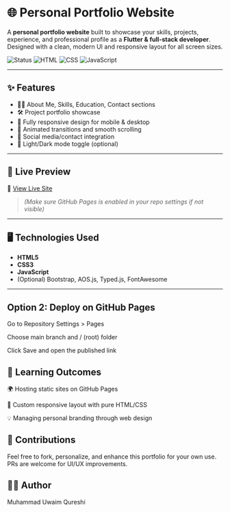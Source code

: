 # 🌐 Personal Portfolio Website

A **personal portfolio website** built to showcase your skills, projects, experience, and professional profile as a **Flutter & full-stack developer**. Designed with a clean, modern UI and responsive layout for all screen sizes.

![Status](https://img.shields.io/badge/Status-Completed-brightgreen?style=flat-square)
![HTML](https://img.shields.io/badge/HTML-Used-orange?style=flat-square&logo=html5)
![CSS](https://img.shields.io/badge/CSS-Styled-blue?style=flat-square&logo=css3)
![JavaScript](https://img.shields.io/badge/JavaScript-Interactive-yellow?style=flat-square&logo=javascript)

---

## ✨ Features

- 👨‍💻 About Me, Skills, Education, Contact sections
- 🛠️ Project portfolio showcase
- 📱 Fully responsive design for mobile & desktop
- 🎨 Animated transitions and smooth scrolling
- 🔗 Social media/contact integration
- 🌙 Light/Dark mode toggle (optional)

---

## 📸 Live Preview

🚀 [View Live Site](https://uwaim45264.github.io/Portfolio-/)

> *(Make sure GitHub Pages is enabled in your repo settings if not visible)*

---

## 🖥️ Technologies Used

- **HTML5**
- **CSS3**
- **JavaScript**
- (Optional) Bootstrap, AOS.js, Typed.js, FontAwesome

---

## Option 2: Deploy on GitHub Pages
Go to Repository Settings > Pages

Choose main branch and / (root) folder

Click Save and open the published link

## 🧠 Learning Outcomes
🌍 Hosting static sites on GitHub Pages

🎨 Custom responsive layout with pure HTML/CSS

💡 Managing personal branding through web design

## 🙌 Contributions
Feel free to fork, personalize, and enhance this portfolio for your own use. PRs are welcome for UI/UX improvements.

## 👨‍💻 Author
Muhammad Uwaim Qureshi

